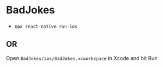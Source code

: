 # BadJokes

- `npx react-native run-ios`

## OR

Open `BadJokes/ios/BadJokes.xcworkspace` in Xcode and hit Run
